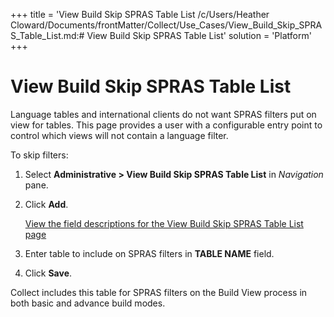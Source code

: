 +++
title = 'View Build Skip SPRAS Table List
/c/Users/Heather Cloward/Documents/frontMatter/Collect/Use_Cases/View_Build_Skip_SPRAS_Table_List.md:# View Build Skip SPRAS Table List'
solution = 'Platform'
+++

# View Build Skip SPRAS Table List

Language tables and international clients do not want SPRAS filters put
on view for tables. This page provides a user with a configurable entry
point to control which views will not contain a language filter.

To skip filters:

1.  Select **Administrative \> View Build Skip SPRAS Table List** in
    *Navigation* pane.

2.  Click **Add**.
    
    [View the field descriptions for the View Build Skip SPRAS Table
    List page](../Page_Desc/View_Build_Skip_SPRAS_Table_List.htm)

3.  Enter table to include on SPRAS filters in **TABLE NAME** field.

4.  Click **Save**.

Collect includes this table for SPRAS filters on the Build View process
in both basic and advance build modes.

